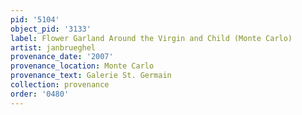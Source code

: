 ```yaml
---
pid: '5104'
object_pid: '3133'
label: Flower Garland Around the Virgin and Child (Monte Carlo)
artist: janbrueghel
provenance_date: '2007'
provenance_location: Monte Carlo
provenance_text: Galerie St. Germain
collection: provenance
order: '0480'
---
```


